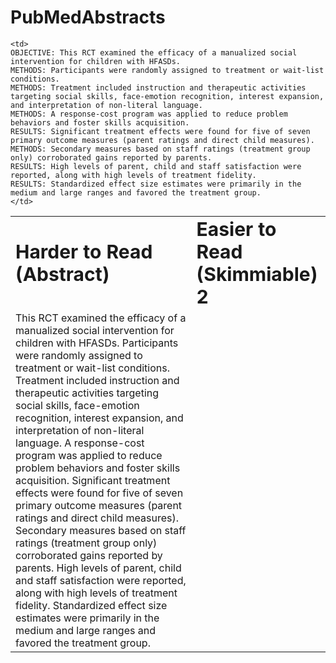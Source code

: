 # PubMedAbstracts



<!-- ## Demo

<p align="center">
  <p>
    This RCT examined the efficacy of a manualized social intervention for children with HFASDs.
    Participants were randomly assigned to treatment or wait-list conditions.
    Treatment included instruction and therapeutic activities targeting social skills, face-emotion recognition, interest expansion, and interpretation of non-literal language.
    A response-cost program was applied to reduce problem behaviors and foster skills acquisition.
    Significant treatment effects were found for five of seven primary outcome measures (parent ratings and direct child measures).
    Secondary measures based on staff ratings (treatment group only) corroborated gains reported by parents.
    High levels of parent, child and staff satisfaction were reported, along with high levels of treatment fidelity.
    Standardized effect size estimates were primarily in the medium and large ranges and favored the treatment group.
  </p>

  <p>
    OBJECTIVE: This RCT examined the efficacy of a manualized social intervention for children with HFASDs.
    METHODS: Participants were randomly assigned to treatment or wait-list conditions.
    METHODS: Treatment included instruction and therapeutic activities targeting social skills, face-emotion recognition, interest expansion, and interpretation of non-literal language.
    METHODS: A response-cost program was applied to reduce problem behaviors and foster skills acquisition.
    RESULTS: Significant treatment effects were found for five of seven primary outcome measures (parent ratings and direct child measures).
    METHODS: Secondary measures based on staff ratings (treatment group only) corroborated gains reported by parents.
    RESULTS: High levels of parent, child and staff satisfaction were reported, along with high levels of treatment fidelity.
    RESULTS: Standardized effect size estimates were primarily in the medium and large ranges and favored the treatment group.

  </p>
</p> -->


<table border="0">
 <tr>
    <td><b style="font-size:30px">Harder to Read (Abstract)</b></td>
    <td><b style="font-size:30px">Easier to Read (Skimmiable) 2</b></td>
 </tr>
 <tr>
    <td>
    This RCT examined the efficacy of a manualized social intervention for children with HFASDs.
    Participants were randomly assigned to treatment or wait-list conditions.
    Treatment included instruction and therapeutic activities targeting social skills, face-emotion recognition, interest expansion, and interpretation of non-literal language.
    A response-cost program was applied to reduce problem behaviors and foster skills acquisition.
    Significant treatment effects were found for five of seven primary outcome measures (parent ratings and direct child measures).
    Secondary measures based on staff ratings (treatment group only) corroborated gains reported by parents.
    High levels of parent, child and staff satisfaction were reported, along with high levels of treatment fidelity.
    Standardized effect size estimates were primarily in the medium and large ranges and favored the treatment group.
    </td>

    <td>
    OBJECTIVE: This RCT examined the efficacy of a manualized social intervention for children with HFASDs.
    METHODS: Participants were randomly assigned to treatment or wait-list conditions.
    METHODS: Treatment included instruction and therapeutic activities targeting social skills, face-emotion recognition, interest expansion, and interpretation of non-literal language.
    METHODS: A response-cost program was applied to reduce problem behaviors and foster skills acquisition.
    RESULTS: Significant treatment effects were found for five of seven primary outcome measures (parent ratings and direct child measures).
    METHODS: Secondary measures based on staff ratings (treatment group only) corroborated gains reported by parents.
    RESULTS: High levels of parent, child and staff satisfaction were reported, along with high levels of treatment fidelity.
    RESULTS: Standardized effect size estimates were primarily in the medium and large ranges and favored the treatment group.
    </td>
 </tr>
</table>


